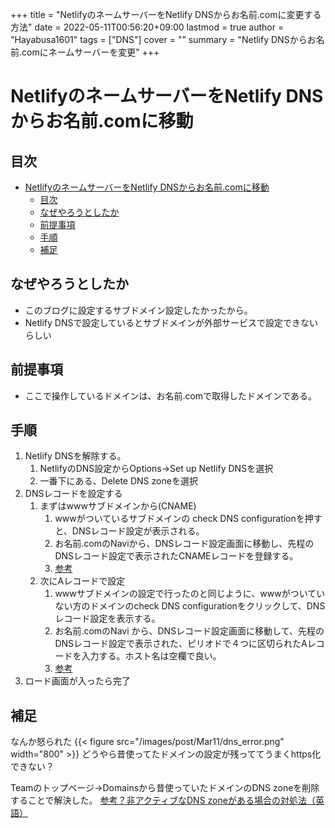 +++
title = "NetlifyのネームサーバーをNetlify DNSからお名前.comに変更する方法"
date = 2022-05-11T00:56:20+09:00
lastmod = true
author = "Hayabusa1601"
tags = ["DNS"]
cover = ""
summary = "Netlify DNSからお名前.comにネームサーバーを変更"
+++


# NetlifyのネームサーバーをNetlify DNSからお名前.comに移動

## 目次

- [NetlifyのネームサーバーをNetlify DNSからお名前.comに移動](#netlifyのネームサーバーをnetlify-dnsからお名前comに移動)
  - [目次](#目次)
  - [なぜやろうとしたか](#なぜやろうとしたか)
  - [前提事項](#前提事項)
  - [手順](#手順)
  - [補足](#補足)


## なぜやろうとしたか
- このブログに設定するサブドメイン設定したかったから。
- Netlify DNSで設定しているとサブドメインが外部サービスで設定できないらしい

## 前提事項
- ここで操作しているドメインは、お名前.comで取得したドメインである。

## 手順
1. Netlify DNSを解除する。
	1. NetlifyのDNS設定からOptions→Set up Netlify DNSを選択
	2. 一番下にある、Delete DNS zoneを選択
2. DNSレコードを設定する
	1. まずはwwwサブドメインから(CNAME)
		1. wwwがついているサブドメインの check DNS configurationを押すと、DNSレコード設定が表示される。
		2. お名前.comのNaviから、DNSレコード設定画面に移動し、先程のDNSレコード設定で表示されたCNAMEレコードを登録する。
		3. [参考](https://laboratory.kazuuu.net/how-to-set-up-your-own-domain-on-netlify-with-your-name-com/)
	2. 次にAレコードで設定
		1. wwwサブドメインの設定で行ったのと同じように、wwwがついていない方のドメインのcheck DNS configurationをクリックして、DNSレコード設定を表示する。
		2. お名前.comのNavi から、DNSレコード設定画面に移動して、先程のDNSレコード設定で表示された、ピリオドで４つに区切られたAレコードを入力する。ホスト名は空欄で良い。
		3. [参考](https://contentful-explore.netlify.app/how/netlify-domain-setting)
3. ロード画面が入ったら完了


## 補足
なんか怒られた
{{< figure src="/images/post/Mar11/dns_error.png" width="800" >}}
どうやら昔使ってたドメインの設定が残っててうまくhttps化できない？

Teamのトップページ→Domainsから昔使っていたドメインのDNS zoneを削除することで解決した。
[参考？非アクティブなDNS zoneがある場合の対処法（英語）](https://answers.netlify.com/t/support-guide-how-to-detect-and-fix-inactive-netlify-dns-zones/21742)
